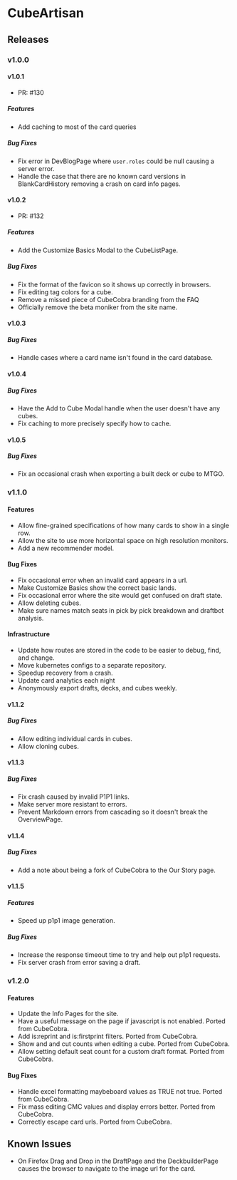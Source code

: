 # CubeArtisan

## Releases

### v1.0.0

#### v1.0.1

- PR: #130

##### Features

- Add caching to most of the card queries

##### Bug Fixes

- Fix error in DevBlogPage where `user.roles` could be null causing a server error.
- Handle the case that there are no known card versions in BlankCardHistory
  removing a crash on card info pages.

#### v1.0.2

- PR: #132

##### Features

- Add the Customize Basics Modal to the CubeListPage.

##### Bug Fixes

- Fix the format of the favicon so it shows up correctly in browsers.
- Fix editing tag colors for a cube.
- Remove a missed piece of CubeCobra branding from the FAQ
- Officially remove the beta moniker from the site name.

#### v1.0.3

##### Bug Fixes

- Handle cases where a card name isn't found in the card database.

#### v1.0.4

##### Bug Fixes

- Have the Add to Cube Modal handle when the user doesn't have any cubes.
- Fix caching to more precisely specify how to cache.

#### v1.0.5

##### Bug Fixes

- Fix an occasional crash when exporting a built deck or cube to MTGO.

### v1.1.0

#### Features

- Allow fine-grained specifications of how many cards to show in a single row.
- Allow the site to use more horizontal space on high resolution monitors.
- Add a new recommender model.

#### Bug Fixes

- Fix occasional error when an invalid card appears in a url.
- Make Customize Basics show the correct basic lands.
- Fix occasional error where the site would get confused on draft state.
- Allow deleting cubes.
- Make sure names match seats in pick by pick breakdown and draftbot analysis.

#### Infrastructure

- Update how routes are stored in the code to be easier to debug, find, and change.
- Move kubernetes configs to a separate repository.
- Speedup recovery from a crash.
- Update card analytics each night
- Anonymously export drafts, decks, and cubes weekly.

#### v1.1.2

##### Bug Fixes

- Allow editing individual cards in cubes.
- Allow cloning cubes.

#### v1.1.3

##### Bug Fixes

- Fix crash caused by invalid P1P1 links.
- Make server more resistant to errors.
- Prevent Markdown errors from cascading so it doesn't break the OverviewPage.

#### v1.1.4

##### Bug Fixes

- Add a note about being a fork of CubeCobra to the Our Story page.

#### v1.1.5


##### Features

- Speed up p1p1 image generation.

##### Bug Fixes

- Increase the response timeout time to try and help out p1p1 requests.
- Fix server crash from error saving a draft.

### v1.2.0

#### Features

 - Update the Info Pages for the site.
 - Have a useful message on the page if javascript is not enabled. Ported from CubeCobra.
 - Add is:reprint and is:firstprint filters. Ported from CubeCobra.
 - Show and and cut counts when editing a cube. Ported from CubeCobra.
 - Allow setting default seat count for a custom draft format. Ported from CubeCobra.

#### Bug Fixes

 - Handle excel formatting maybeboard values as TRUE not true. Ported from CubeCobra.
 - Fix mass editing CMC values and display errors better. Ported from CubeCobra.
 - Correctly escape card urls. Ported from CubeCobra.

## Known Issues

- On Firefox Drag and Drop in the DraftPage and the DeckbuilderPage causes the browser to navigate to the image url for the card. 
